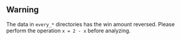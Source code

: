 ## Warning

The data in `every_*` directories has the win amount reversed. Please perform
the operation `x = 2 - x` before analyzing.
